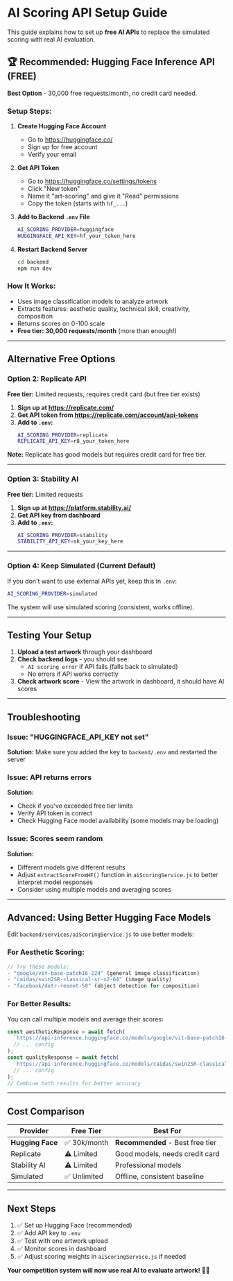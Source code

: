 # AI Scoring API Setup Guide

This guide explains how to set up **free AI APIs** to replace the simulated scoring with real AI evaluation.

## 🏆 Recommended: Hugging Face Inference API (FREE)

**Best Option** - 30,000 free requests/month, no credit card needed.

### Setup Steps:

1. **Create Hugging Face Account**
   - Go to https://huggingface.co/
   - Sign up for free account
   - Verify your email

2. **Get API Token**
   - Go to https://huggingface.co/settings/tokens
   - Click "New token"
   - Name it "art-scoring" and give it "Read" permissions
   - Copy the token (starts with `hf_...`)

3. **Add to Backend `.env` File**
   ```bash
   AI_SCORING_PROVIDER=huggingface
   HUGGINGFACE_API_KEY=hf_your_token_here
   ```

4. **Restart Backend Server**
   ```bash
   cd backend
   npm run dev
   ```

### How It Works:
- Uses image classification models to analyze artwork
- Extracts features: aesthetic quality, technical skill, creativity, composition
- Returns scores on 0-100 scale
- **Free tier: 30,000 requests/month** (more than enough!)

---

## Alternative Free Options

### Option 2: Replicate API

**Free tier:** Limited requests, requires credit card (but free tier exists)

1. **Sign up at https://replicate.com/**
2. **Get API token from https://replicate.com/account/api-tokens**
3. **Add to `.env`:**
   ```bash
   AI_SCORING_PROVIDER=replicate
   REPLICATE_API_KEY=r8_your_token_here
   ```

**Note:** Replicate has good models but requires credit card for free tier.

---

### Option 3: Stability AI

**Free tier:** Limited requests

1. **Sign up at https://platform.stability.ai/**
2. **Get API key from dashboard**
3. **Add to `.env`:**
   ```bash
   AI_SCORING_PROVIDER=stability
   STABILITY_API_KEY=sk_your_key_here
   ```

---

### Option 4: Keep Simulated (Current Default)

If you don't want to use external APIs yet, keep this in `.env`:
```bash
AI_SCORING_PROVIDER=simulated
```

The system will use simulated scoring (consistent, works offline).

---

## Testing Your Setup

1. **Upload a test artwork** through your dashboard
2. **Check backend logs** - you should see:
   - `AI scoring error` if API fails (falls back to simulated)
   - No errors if API works correctly
3. **Check artwork score** - View the artwork in dashboard, it should have AI scores

---

## Troubleshooting

### Issue: "HUGGINGFACE_API_KEY not set"
**Solution:** Make sure you added the key to `backend/.env` and restarted the server

### Issue: API returns errors
**Solution:** 
- Check if you've exceeded free tier limits
- Verify API token is correct
- Check Hugging Face model availability (some models may be loading)

### Issue: Scores seem random
**Solution:** 
- Different models give different results
- Adjust `extractScoreFromHF()` function in `aiScoringService.js` to better interpret model responses
- Consider using multiple models and averaging scores

---

## Advanced: Using Better Hugging Face Models

Edit `backend/services/aiScoringService.js` to use better models:

### For Aesthetic Scoring:
```javascript
// Try these models:
- "google/vit-base-patch16-224" (general image classification)
- "caidas/swin2SR-classical-sr-x2-64" (image quality)
- "facebook/detr-resnet-50" (object detection for composition)
```

### For Better Results:
You can call multiple models and average their scores:

```javascript
const aestheticResponse = await fetch(
  `https://api-inference.huggingface.co/models/google/vit-base-patch16-224`,
  // ... config
);
const qualityResponse = await fetch(
  `https://api-inference.huggingface.co/models/caidas/swin2SR-classical-sr-x2-64`,
  // ... config
);
// Combine both results for better accuracy
```

---

## Cost Comparison

| Provider | Free Tier | Best For |
|----------|-----------|----------|
| **Hugging Face** | ✅ 30k/month | **Recommended** - Best free tier |
| Replicate | ⚠️ Limited | Good models, needs credit card |
| Stability AI | ⚠️ Limited | Professional models |
| Simulated | ✅ Unlimited | Offline, consistent baseline |

---

## Next Steps

1. ✅ Set up Hugging Face (recommended)
2. ✅ Add API key to `.env`
3. ✅ Test with one artwork upload
4. ✅ Monitor scores in dashboard
5. ✅ Adjust scoring weights in `aiScoringService.js` if needed

**Your competition system will now use real AI to evaluate artwork!** 🎨✨

